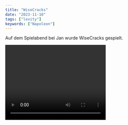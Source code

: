 ```yaml
---
title: "WiseCracks"
date: "2023-11-10"
tags: ["levity"]
keywords: ["Napoleon"]
---
```

Auf dem Spielabend bei Jan wurde WiseCracks gespielt.

<video width="320" height="240" controls>
  <source src="WiseCracks_played.mov" type="video/mov">
</video>
